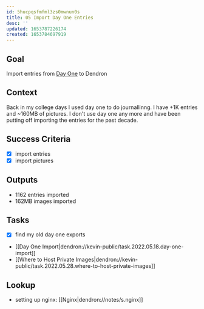 ```yaml
---
id: 5hucpqsfmfml3zs0mwnun0s
title: 05 Import Day One Entries
desc: ''
updated: 1653787226174
created: 1653784697919
---
```


## Goal
Import entries from [Day One](https://dayoneapp.com/) to Dendron

## Context

Back in my college days I used day one to do journallinng. I have +1K entries and ~160MB of pictures. I don't use day one any more and have been putting off importing the entries for the past decade. 

## Success Criteria
- [x] import entries
- [x] import pictures

## Outputs
- 1162 entries imported
- 162MB images imported

## Tasks
- [x] find my old day one exports
- [[Day One Import|dendron://kevin-public/task.2022.05.18.day-one-import]]
- [[Where to Host Private Images|dendron://kevin-public/task.2022.05.28.where-to-host-private-images]]

## Lookup
- setting up nginx: [[Nginx|dendron://notes/s.nginx]]

